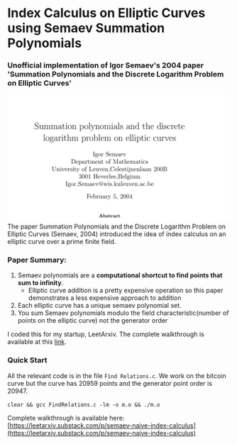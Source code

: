 # Index Calculus on Elliptic Curves using Semaev Summation Polynomials
### Unofficial implementation of Igor Semaev's 2004 paper 'Summation Polynomials and the Discrete Logarithm Problem on Elliptic Curves'
![Screenshot of The paper Summation Polynomials and the Discrete Logarithm Problem on Elliptic Curves](PDFs/Readme.png)
The paper Summation Polynomials and the Discrete Logarithm Problem on Elliptic Curves (Semaev, 2004) introduced the idea of index calculus on an elliptic curve over a prime finite field. 

### Paper Summary: 
1. Semaev polynomials are a **computational shortcut to find points that sum to infinity**.
   - Elliptic curve addition is a pretty expensive operation so this paper demonstrates a less expensive approach to addition
3. Each elliptic curve has a unique semaev polynomial set.
4. You sum Semaev polynomials modulo the field characteristic(number of points on the elliptic curve) not the generator order

I coded this for my startup, LeetArxiv. The complete walkthrough is available at this [link](https://leetarxiv.substack.com/p/semaev-naive-index-calculus).

### Quick Start
All the relevant code is in the file `Find Relations.c`. We work on the bitcoin curve but the curve has 20959 points and the generator point order is 20947.
```
clear && gcc FindRelations.c -lm -o m.o && ./m.o
```

Complete walkthrough is available here: [https://leetarxiv.substack.com/p/semaev-naive-index-calculus](https://leetarxiv.substack.com/p/semaev-naive-index-calculus)

